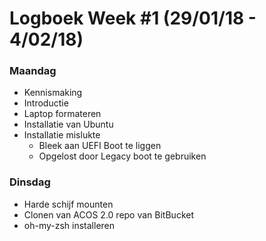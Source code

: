 # Logboek Week #1 (29/01/18 - 4/02/18)
### Maandag
* Kennismaking
* Introductie
* Laptop formateren
* Installatie van Ubuntu
* Installatie mislukte
  * Bleek aan UEFI Boot te liggen
  * Opgelost door Legacy boot te gebruiken

### Dinsdag
* Harde schijf mounten
* Clonen van ACOS 2.0 repo van BitBucket
* oh-my-zsh installeren
